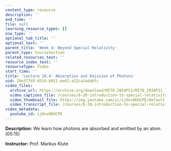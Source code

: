 ```yaml
---
content_type: resource
description: ''
end_time: ''
file: null
learning_resource_types: []
ocw_type: ''
optional_tab_title: ''
optional_text: ''
parent_title: 'Week 4: Beyond Special Relativity'
parent_type: CourseSection
related_resources_text: ''
resource_index_text: ''
resourcetype: Video
start_time: ''
title: 'Lecture 10.4: Absorption and Emission of Photons'
uid: 20e377d3-d314-b011-ea62-a22ca2ada8fc
video_files:
  archive_url: https://archive.org/download/MIT8.20IAP21/MIT8_20IAP21_lec10-4_300k.mp4
  video_captions_file: /courses/8-20-introduction-to-special-relativity-january-iap-2021/9ed8a59b7a6b5f58810a9e2d3771e79d_ijOnv0DUCPE.vtt
  video_thumbnail_file: https://img.youtube.com/vi/ijOnv0DUCPE/default.jpg
  video_transcript_file: /courses/8-20-introduction-to-special-relativity-january-iap-2021/3fb0a3082b90e40e9c2f45a83e263306_ijOnv0DUCPE.pdf
video_metadata:
  youtube_id: ijOnv0DUCPE
---
```


**Description:** We learn how photons are absorbed and emitted by an atom. (05:15)

**Instructor:** Prof. Markus Klute



